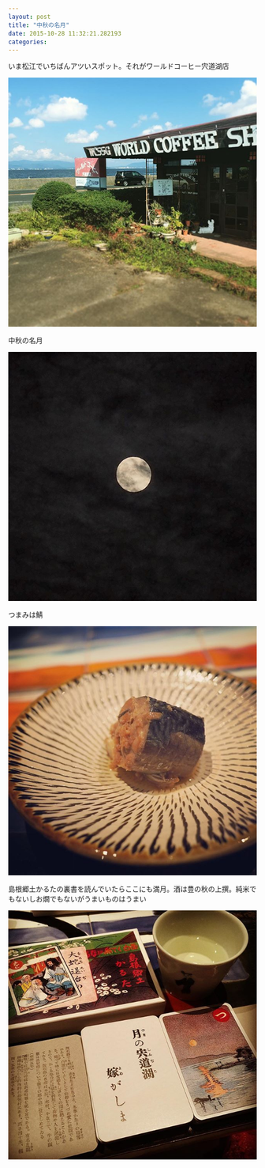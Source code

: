 ```yaml
---
layout: post
title: "中秋の名月"
date: 2015-10-28 11:32:21.282193
categories: 
---
```


いま松江でいちばんアツいスポット。それがワールドコーヒー宍道湖店

![ワールドコーヒー宍道湖店](/assets/images/201509/11934760_486919528156463_77521513_n.jpg)

中秋の名月

![](/assets/images/201509/11356610_1511551459167577_1110378060_n.jpg)

つまみは鯖

![つまみは鯖](/assets/images/201509/11881826_161692530839758_1069041085_n.jpg)

島根郷土かるたの裏書を読んでいたらここにも満月。酒は豊の秋の上撰。純米でもないしお燗でもないがうまいものはうまい

![島根郷土かるた](/assets/images/201509/11931137_1145401488807772_87084401_n.jpg)


